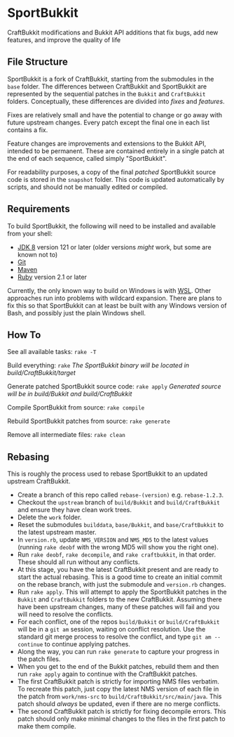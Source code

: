 SportBukkit
===========

CraftBukkit modifications and Bukkit API additions that fix bugs, add new features, and improve the quality of life

File Structure
--------------

SportBukkit is a fork of CraftBukkit, starting from the submodules in the `base` folder.
The differences between CraftBukkit and SportBukkit are represented by the sequential patches in the `Bukkit` and `CraftBukkit` folders.
Conceptually, these differences are divided into *fixes* and *features*.

Fixes are relatively small and have the potential to change or go away with future upstream changes.
Every patch except the final one in each list contains a fix.

Feature changes are improvements and extensions to the Bukkit API, intended to be permanent.
These are contained entirely in a single patch at the end of each sequence, called simply "SportBukkit".

For readability purposes, a copy of the final *patched* SportBukkit source code is stored in the `snapshot` folder.
This code is updated automatically by scripts, and should not be manually edited or compiled.


Requirements
------------

To build SportBukkit, the following will need to be installed and available from your shell:

* [JDK 8](http://www.oracle.com/technetwork/java/javase/downloads/jdk8-downloads-2133151.html) version 121 or later (older versions *might* work, but some are known not to)
* [Git](https://git-scm.com)
* [Maven](https://maven.apache.org)
* [Ruby](https://www.ruby-lang.org/) version 2.1 or later

Currently, the only known way to build on Windows is with [WSL](https://blogs.msdn.microsoft.com/wsl/).
Other approaches run into problems with wildcard expansion.
There are plans to fix this so that SportBukkit can at least be built with any Windows version of Bash,
and possibly just the plain Windows shell.


How To
------

See all available tasks: `rake -T`

Build everything: `rake`
*The SportBukkit binary will be located in build/CraftBukkit/target*

Generate patched SportBukkit source code: `rake apply`
*Generated source will be in build/Bukkit and build/CraftBukkit*

Compile SportBukkit from source: `rake compile`

Rebuild SportBukkit patches from source: `rake generate`

Remove all intermediate files: `rake clean`


Rebasing
--------

This is roughly the process used to rebase SportBukkit to an updated upstream CraftBukkit.

* Create a branch of this repo called `rebase-(version)` e.g. `rebase-1.2.3`.
* Checkout the `upstream` branch of `build/Bukkit` and `build/CraftBukkit` and ensure they have clean work trees.
* Delete the `work` folder.
* Reset the submodules `builddata`, `base/Bukkit`, and `base/CraftBukkit` to the latest upstream master.
* In `version.rb`, update `NMS_VERSION` and `NMS_MD5` to the latest values (running `rake deobf` with the wrong MD5 will show you the right one).
* Run `rake deobf`, `rake decompile`, and `rake craftbukkit`, in that order. These should all run without any conflicts.
* At this stage, you have the latest CraftBukkit present and are ready to start the actual rebasing.
  This is a good time to create an initial commit on the rebase branch, with just the submodule and `version.rb` changes.
* Run `rake apply`. This will attempt to apply the SportBukkit patches in the `Bukkit` and `CraftBukkit` folders to the new CraftBukkit.
  Assuming there have been upstream changes, many of these patches will fail and you will need to resolve the conflicts.
* For each conflict, one of the repos `build/Bukkit` or `build/CraftBukkit` will be in a `git am` session, waiting on conflict resolution.
  Use the standard git merge process to resolve the conflict, and type `git am --continue` to continue applying patches.
* Along the way, you can run `rake generate` to capture your progress in the patch files.
* When you get to the end of the Bukkit patches, rebuild them and then run `rake apply` again to continue with the CraftBukkit patches.
* The first CraftBukkit patch is strictly for importing NMS files verbatim. To recreate this patch, just copy the latest NMS version of each file
  in the patch from `work/nms-src` to `build/CraftBukkit/src/main/java`. This patch should *always* be updated, even if there are no merge conflicts.
* The second CraftBukkit patch is strictly for fixing decompile errors. This patch should only make minimal changes to the files in the first patch to make them compile.
